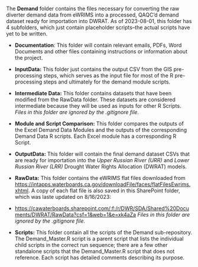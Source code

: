 The **Demand** folder contains the files necessary for converting the raw diverter
demand data from eWRIMS into a processed, QAQC’d demand dataset ready
for importation into DWRAT. As of 2023-08-01, this folder has 4
subfolders, which just contain placeholder scripts–the actual scripts
have yet to be written.

- **Documentation**: This folder will contain relevant emails, PDFs, Word
  Documents and other files containing instructions or information about
  the project.

- **InputData:** This folder just contains the output CSV from the GIS
  pre-processing steps, which serves as the input file for most of the R
  pre-processing steps and ultimately for the demand module scripts.

- **Intermediate Data:** This folder contains datasets that have been
  modified from the RawData folder. These datasets are considered
  intermediate because they will be used as inputs for other R Scripts.
  *Files in this folder are ignored by the .gitignore file.*

- **Module and Script Comparison:** This folder compares the outputs of
  the Excel Demand Data Modules and the outputs of the corresponding Demand Data R
  scripts. Each Excel module has a corresponding R Script.

- **OutputData:** This folder will contain the final demand dataset CSVs
  that are ready for importation into the *Upper Russian River (URR)* and
  *Lower Russian River (LRR)* Drought Water Rights Allocation (DWRAT)
  models.

- **RawData:** This folder contains the eWRIMS flat files downloaded from https://intapps.waterboards.ca.gov/downloadFile/faces/flatFilesEwrims.xhtml. A copy of each flat file is also saved in this SharePoint folder, which was laste updated on 8/16/2023:
- https://cawaterboards.sharepoint.com/:f:/r/DWR/SDA/Shared%20Documents/DWRAT/RawData?csf=1&web=1&e=xk4aZa
*Files in this folder are ignored by the .gitignore file.*

- **Scripts:** This folder contain all the scripts of the Demand sub-repository. The Demand_Master.R script is a parent script that lists the individual child scripts in the correct run sequence; there are a few other standalone scripts that the Demand_Master.R script that does not reference. Each script has detailed comments describing its purpose. 
